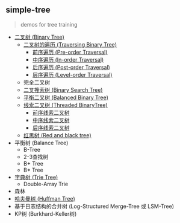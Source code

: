 ## simple-tree
> demos for tree training

- [二叉树 (Binary Tree)](src/main/java/simple/tree/bt)
    - [二叉树的遍历 (Traversing Binary Tree)](src/main/java/simple/tree/bt)
        - [前序遍历 (Pre-order Traversal)](src/main/java/simple/tree/bt)
        - [中序遍历 (In-order Traversal)](src/main/java/simple/tree/bt)
        - [后序遍历 (Post-order Traversal)](src/main/java/simple/tree/bt)
        - [层序遍历 (Level-order Traversal)](src/main/java/simple/tree/bt)
    - 完全二叉树
    - [二叉搜索树 (Binary Search Tree)](src/main/java/simple/tree/bst)
    - [平衡二叉树 (Balanced Binary Tree)](src/main/java/simple/tree/avl)
    - [线索二叉树 (Threaded BinaryTree)](src/main/java/simple/tree/tbt)
        - [前序线索二叉树](src/main/java/simple/tree/tbt)
        - [中序线索二叉树](src/main/java/simple/tree/tbt)
        - [后序线索二叉树](src/main/java/simple/tree/tbt)
    - [红黑树 (Red and black tree)](src/main/java/simple/tree/rbt)
- 平衡树 (Balance Tree)
    - B-Tree
    - 2-3查找树
    - B+ Tree
    - B* Tree
- [字典树 (Trie Tree)](src/main/java/simple/tree/trie)
    - Double-Array Trie
- 森林
- [哈夫曼树 (Huffman Tree)](src/main/java/simple/tree/ht)
- 基于日志结构的合并树 (Log-Structured Merge-Tree 或 LSM-Tree)
- KP树 (Burkhard-Keller树)